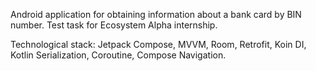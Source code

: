 Android application for obtaining information about a bank card by BIN number.
Test task for Ecosystem Alpha internship.

Technological stack: Jetpack Compose, MVVM, Room, Retrofit, Koin DI, Kotlin Serialization, Coroutine, Compose Navigation. 
